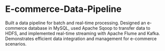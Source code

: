 # E-commerce-Data-Pipeline
Built a data pipeline for batch and real-time processing. Designed an e-commerce database in MySQL, used Apache Sqoop to transfer data to HDFS, and implemented real-time streaming with Apache Flume and Kafka. Demonstrates efficient data integration and management for e-commerce scenarios.
